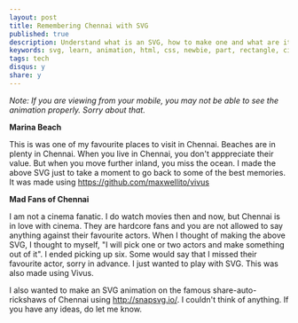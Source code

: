 ```yaml
---
layout: post
title: Remembering Chennai with SVG
published: true
description: Understand what is an SVG, how to make one and what are its components
keywords: svg, learn, animation, html, css, newbie, part, rectangle, circle, polyline, polygon, vivus, snapsvg
tags: tech
disqus:	y
share: y
---
```


<i>Note: If you are viewing from your mobile, you may not be able to see the animation properly. Sorry about that.</i>

<center>
	<object data="http://aslamabbas.com/marina-animation" 
			type="text/html" 
			style="overflow:hidden; width: 620px; height: 620px">
	</object>
</center>

**Marina Beach**

This is was one of my favourite places to visit in Chennai. Beaches are in plenty in Chennai. When you live in Chennai, you don't apppreciate their value. But when you move further inland, you miss the ocean. I made the above SVG just to take a moment to go back to some of the best memories. It was made using <https://github.com/maxwellito/vivus>

<center>
	<object data="http://aslamabbas.com/actor-animation" 
			type="text/html" 
			style="overflow:hidden; width: 620px; height: 620px">
	</object>
</center>

**Mad Fans of Chennai**

I am not a cinema fanatic. I do watch movies then and now, but Chennai is in love with cinema. They are hardcore fans and you are not allowed to say anything against their favourite actors. When I thought of making the above SVG, I thought to myself, "I will pick one or two actors and make something out of it". I ended picking up six. Some would say that I missed their favourite actor, sorry in advance. I just wanted to play with SVG. This was also made using Vivus. 


I also wanted to make an SVG animation on the famous share-auto-rickshaws of Chennai using <http://snapsvg.io/>. I couldn't think of anything. If you have any ideas, do let me know. 

